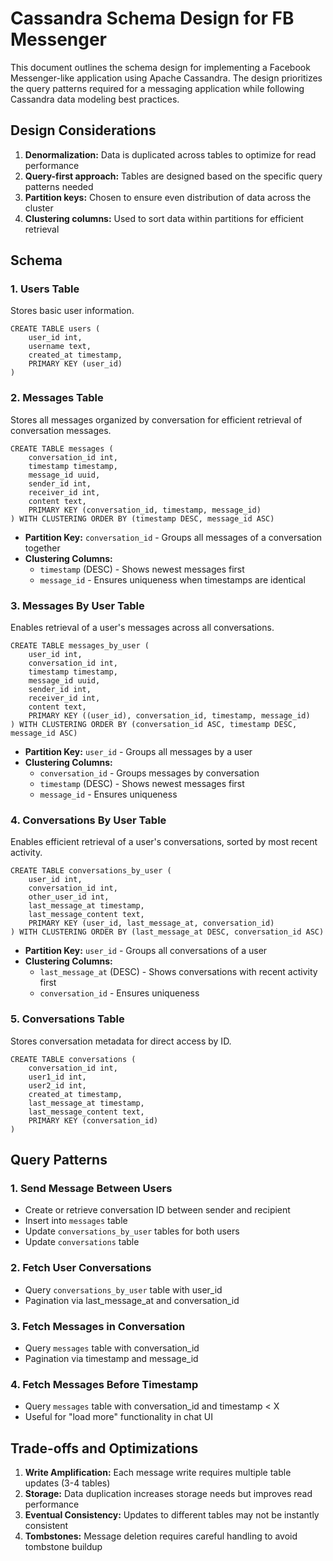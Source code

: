 # Cassandra Schema Design for FB Messenger

This document outlines the schema design for implementing a Facebook Messenger-like application using Apache Cassandra. The design prioritizes the query patterns required for a messaging application while following Cassandra data modeling best practices.

## Design Considerations

1. **Denormalization:** Data is duplicated across tables to optimize for read performance
2. **Query-first approach:** Tables are designed based on the specific query patterns needed
3. **Partition keys:** Chosen to ensure even distribution of data across the cluster
4. **Clustering columns:** Used to sort data within partitions for efficient retrieval

## Schema

### 1. Users Table

Stores basic user information.

```cql
CREATE TABLE users (
    user_id int,
    username text,
    created_at timestamp,
    PRIMARY KEY (user_id)
)
```

### 2. Messages Table

Stores all messages organized by conversation for efficient retrieval of conversation messages.

```cql
CREATE TABLE messages (
    conversation_id int,
    timestamp timestamp,
    message_id uuid,
    sender_id int,
    receiver_id int,
    content text,
    PRIMARY KEY (conversation_id, timestamp, message_id)
) WITH CLUSTERING ORDER BY (timestamp DESC, message_id ASC)
```

- **Partition Key:** `conversation_id` - Groups all messages of a conversation together
- **Clustering Columns:**
  - `timestamp` (DESC) - Shows newest messages first
  - `message_id` - Ensures uniqueness when timestamps are identical

### 3. Messages By User Table

Enables retrieval of a user's messages across all conversations.

```cql
CREATE TABLE messages_by_user (
    user_id int,
    conversation_id int,
    timestamp timestamp,
    message_id uuid,
    sender_id int,
    receiver_id int,
    content text,
    PRIMARY KEY ((user_id), conversation_id, timestamp, message_id)
) WITH CLUSTERING ORDER BY (conversation_id ASC, timestamp DESC, message_id ASC)
```

- **Partition Key:** `user_id` - Groups all messages by a user
- **Clustering Columns:**
  - `conversation_id` - Groups messages by conversation
  - `timestamp` (DESC) - Shows newest messages first
  - `message_id` - Ensures uniqueness

### 4. Conversations By User Table

Enables efficient retrieval of a user's conversations, sorted by most recent activity.

```cql
CREATE TABLE conversations_by_user (
    user_id int,
    conversation_id int,
    other_user_id int,
    last_message_at timestamp,
    last_message_content text,
    PRIMARY KEY (user_id, last_message_at, conversation_id)
) WITH CLUSTERING ORDER BY (last_message_at DESC, conversation_id ASC)
```

- **Partition Key:** `user_id` - Groups all conversations of a user
- **Clustering Columns:**
  - `last_message_at` (DESC) - Shows conversations with recent activity first
  - `conversation_id` - Ensures uniqueness

### 5. Conversations Table

Stores conversation metadata for direct access by ID.

```cql
CREATE TABLE conversations (
    conversation_id int,
    user1_id int,
    user2_id int,
    created_at timestamp,
    last_message_at timestamp,
    last_message_content text,
    PRIMARY KEY (conversation_id)
)
```

## Query Patterns

### 1. Send Message Between Users

- Create or retrieve conversation ID between sender and recipient
- Insert into `messages` table
- Update `conversations_by_user` tables for both users
- Update `conversations` table

### 2. Fetch User Conversations

- Query `conversations_by_user` table with user_id
- Pagination via last_message_at and conversation_id

### 3. Fetch Messages in Conversation

- Query `messages` table with conversation_id
- Pagination via timestamp and message_id

### 4. Fetch Messages Before Timestamp

- Query `messages` table with conversation_id and timestamp < X
- Useful for "load more" functionality in chat UI

## Trade-offs and Optimizations

1. **Write Amplification:** Each message write requires multiple table updates (3-4 tables)
2. **Storage:** Data duplication increases storage needs but improves read performance
3. **Eventual Consistency:** Updates to different tables may not be instantly consistent
4. **Tombstones:** Message deletion requires careful handling to avoid tombstone buildup
